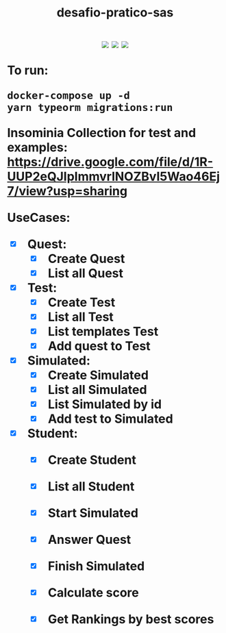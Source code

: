 


<h1 align="center">desafio-pratico-sas<h1>
<p align="center">
  <a alt="Typescript">
      <img src="https://badges.aleen42.com/src/typescript.svg" />
  </a>
  <a alt="Node">
      <img src="https://badges.aleen42.com/src/node.svg" />
  </a>
  <a alt="Swagger-UI">
      <img src="https://img.shields.io/badge/SwaggerUI-v2.9.2-green.svg">
  </a>    
</p>

To run: 

    docker-compose up -d
    yarn typeorm migrations:run
    
   Insominia Collection for test and examples:
	  https://drive.google.com/file/d/1R-UUP2eQJIpImmvrlNOZBvI5Wao46Ej7/view?usp=sharing

UseCases: 
  - [x] Quest: 
    - [x] Create Quest
    - [x] List all Quest
  - [x] Test:
    - [x] Create Test
    - [x] List all Test
    - [x] List templates Test
    - [x] Add quest to Test
  - [x] Simulated: 
    - [x] Create Simulated
    - [x] List all Simulated
    - [x] List Simulated by id
    - [x] Add test to Simulated
   - [x] Student:
	    - [x] Create Student
	    - [x] List all Student
	    - [x] Start Simulated
	    - [x] Answer Quest
	    - [x] Finish Simulated
	    - [x] Calculate score
	    - [x] Get Rankings by best scores
	    
		

	
